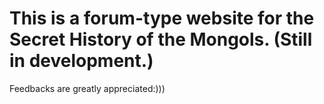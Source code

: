 # This is a forum-type website for the Secret History of the Mongols. (Still in development.)

Feedbacks are greatly appreciated:)))

